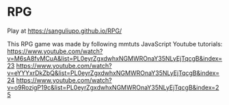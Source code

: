# RPG

Play at https://sanguliupo.github.io/RPG/


This RPG game was made by following mmtuts JavaScript Youtube tutorials:
https://www.youtube.com/watch?v=M6sA8fvMCuA&list=PL0eyrZgxdwhxNGMWROnaY35NLyEjTqcgB&index=23
https://www.youtube.com/watch?v=eYYYxrDkZbQ&list=PL0eyrZgxdwhxNGMWROnaY35NLyEjTqcgB&index=24
https://www.youtube.com/watch?v=o9RozigP19c&list=PL0eyrZgxdwhxNGMWROnaY35NLyEjTqcgB&index=25
